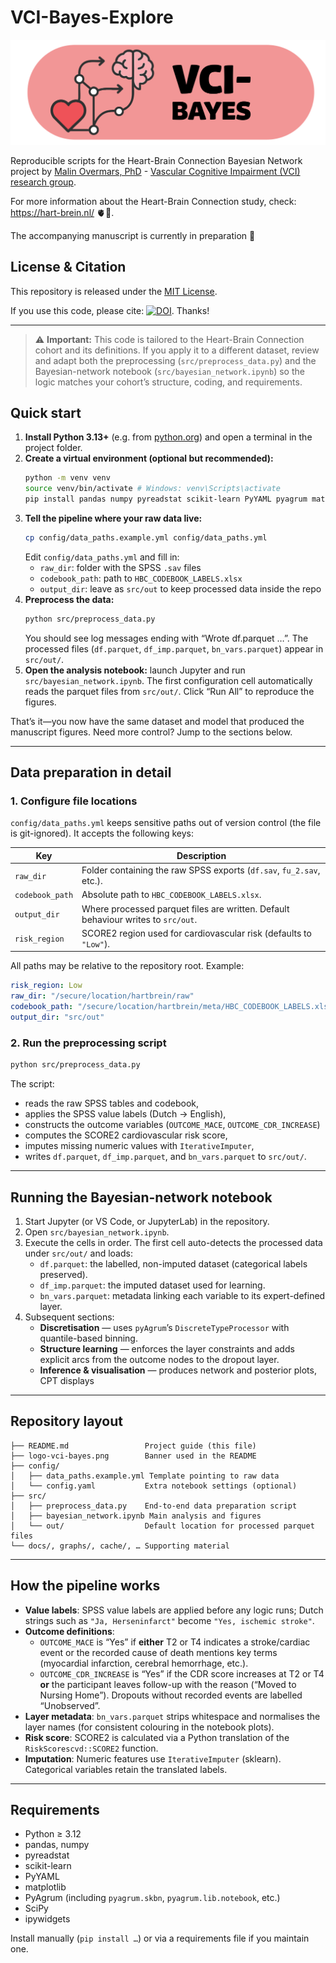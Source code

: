 
# VCI-Bayes-Explore

![VCI-Bayes Logo](logo-vci-bayes.png)

Reproducible scripts for the Heart-Brain Connection Bayesian Network project by [Malin Overmars, PhD](https://github.com/loverma2) - [Vascular Cognitive Impairment (VCI) research group](https://research.umcutrecht.nl/research-groups/vascular-cognitive-impairment-vci/). 

For more information about the Heart-Brain Connection study, check: https://hart-brein.nl/ 🫀🧠. 

The accompanying manuscript is currently in preparation 📄

## License & Citation

This repository is released under the [MIT License](LICENSE).

If you use this code, please cite: [![DOI](https://zenodo.org/badge/1067978388.svg)](https://doi.org/10.5281/zenodo.17302710). Thanks!

---

> ⚠️ **Important:** This code is tailored to the Heart-Brain Connection cohort and its definitions. If you apply it to a different dataset, review and adapt both the preprocessing (`src/preprocess_data.py`) and the Bayesian-network notebook (`src/bayesian_network.ipynb`) so the logic matches your cohort’s structure, coding, and requirements.

## Quick start

1. **Install Python 3.13+** (e.g. from [python.org](https://www.python.org/downloads/)) and open a terminal in the project folder.
2. **Create a virtual environment (optional but recommended):**
   ```bash
   python -m venv venv
   source venv/bin/activate # Windows: venv\Scripts\activate
   pip install pandas numpy pyreadstat scikit-learn PyYAML pyagrum matplotlib scipy ipywidgets
   ```
3. **Tell the pipeline where your raw data live:**
   ```bash
   cp config/data_paths.example.yml config/data_paths.yml
   ```
   Edit `config/data_paths.yml` and fill in:
   - `raw_dir`: folder with the SPSS `.sav` files
   - `codebook_path`: path to `HBC_CODEBOOK_LABELS.xlsx`
   - `output_dir`: leave as `src/out` to keep processed data inside the repo
4. **Preprocess the data:**
   ```bash
   python src/preprocess_data.py
   ```
   You should see log messages ending with “Wrote df.parquet …”. The processed files (`df.parquet`, `df_imp.parquet`, `bn_vars.parquet`) appear in `src/out/`.
5. **Open the analysis notebook:** launch Jupyter and run `src/bayesian_network.ipynb`. The first configuration cell automatically reads the parquet files from `src/out/`. Click “Run All” to reproduce the figures.

That’s it—you now have the same dataset and model that produced the manuscript figures.  Need more control? Jump to the sections below.

---

## Data preparation in detail

### 1. Configure file locations

`config/data_paths.yml` keeps sensitive paths out of version control (the file is git-ignored). It accepts the following keys:

| Key | Description |
| --- | --- |
| `raw_dir` | Folder containing the raw SPSS exports (`df.sav`, `fu_2.sav`, etc.). |
| `codebook_path` | Absolute path to `HBC_CODEBOOK_LABELS.xlsx`. |
| `output_dir` | Where processed parquet files are written. Default behaviour writes to `src/out`. |
| `risk_region` | SCORE2 region used for cardiovascular risk (defaults to `"Low"`). |

All paths may be relative to the repository root. Example:

```yaml
risk_region: Low
raw_dir: "/secure/location/hartbrein/raw"
codebook_path: "/secure/location/hartbrein/meta/HBC_CODEBOOK_LABELS.xlsx"
output_dir: "src/out"
```

### 2. Run the preprocessing script

```bash
python src/preprocess_data.py
```

The script:

* reads the raw SPSS tables and codebook,
* applies the SPSS value labels (Dutch → English),
* constructs the outcome variables (`OUTCOME_MACE`, `OUTCOME_CDR_INCREASE`)
* computes the SCORE2 cardiovascular risk score,
* imputes missing numeric values with `IterativeImputer`,
* writes `df.parquet`, `df_imp.parquet`, and `bn_vars.parquet` to `src/out/`.
---

## Running the Bayesian-network notebook

1. Start Jupyter (or VS Code, or JupyterLab) in the repository.
2. Open `src/bayesian_network.ipynb`.
3. Execute the cells in order. The first cell auto-detects the processed data under `src/out/` and loads:
   - `df.parquet`: the labelled, non-imputed dataset (categorical labels preserved).
   - `df_imp.parquet`: the imputed dataset used for learning.
   - `bn_vars.parquet`: metadata linking each variable to its expert-defined layer.
4. Subsequent sections:
   - **Discretisation** — uses `pyAgrum`’s `DiscreteTypeProcessor` with quantile-based binning.
   - **Structure learning** — enforces the layer constraints and adds explicit arcs from the outcome nodes to the dropout layer.
   - **Inference & visualisation** — produces network and posterior plots, CPT displays
---

## Repository layout

```
├── README.md                 Project guide (this file)
├── logo-vci-bayes.png        Banner used in the README
├── config/
│   ├── data_paths.example.yml Template pointing to raw data
│   └── config.yaml           Extra notebook settings (optional)
├── src/
│   ├── preprocess_data.py    End-to-end data preparation script
│   ├── bayesian_network.ipynb Main analysis and figures
│   └── out/                  Default location for processed parquet files
└── docs/, graphs/, cache/, … Supporting material
```

---

## How the pipeline works

* **Value labels**: SPSS value labels are applied before any logic runs; Dutch strings such as `"Ja, Herseninfarct"` become `"Yes, ischemic stroke"`.
* **Outcome definitions**:
  - `OUTCOME_MACE` is “Yes” if **either** T2 or T4 indicates a stroke/cardiac event or the recorded cause of death mentions key terms (myocardial infarction, cerebral hemorrhage, etc.).
  - `OUTCOME_CDR_INCREASE` is “Yes” if the CDR score increases at T2 or T4 **or** the participant leaves follow-up with the reason (“Moved to Nursing Home”). Dropouts without recorded events are labelled “Unobserved”.
* **Layer metadata**: `bn_vars.parquet` strips whitespace and normalises the layer names (for consistent colouring in the notebook plots).
* **Risk score**: SCORE2 is calculated via a Python translation of the `RiskScorescvd::SCORE2` function.
* **Imputation**: Numeric features use `IterativeImputer` (sklearn). Categorical variables retain the translated labels.

---

## Requirements

- Python ≥ 3.12
- pandas, numpy
- pyreadstat
- scikit-learn
- PyYAML
- matplotlib
- PyAgrum (including `pyagrum.skbn`, `pyagrum.lib.notebook`, etc.)
- SciPy
- ipywidgets

Install manually (`pip install …`) or via a requirements file if you maintain one.

